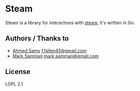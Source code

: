 # Steam

Steam is a library for interactions with [steam](https://steamcommunity.com), it's written in Go.

## Authors / Thanks to

- [Ahmed Samy](https://github.com/asamy45) <f.fallen45@gmail.com>
- [Mark Samman](https://github.com/marksamman) <mark.samman@gmail.com>

## License

LGPL 2.1
